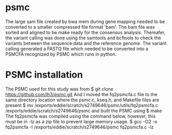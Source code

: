 # psmc
The large sam file created by bwa mem during gene mapping needed to be converted to a smaller compressed file format 'bam'. The bam file was sorted and aligned to be make ready for the consensus analysis. Thereafer, the variant calling was done using the samtools and bcftools to check the variants between the sequence data and the reference genome.
The variant calling generated a FASTQ file which needed to be converted into a PSMCFA recognized by PSMC which runs in python.
# PSMC installation
The PSMC used for this study was from
$ git clone https://github.com/lh3/psmc.git
And I moved the fq2psmcfa.c file to the same directory location where the psmc.c, kseq.h, and Makefile files are present
$ mv /exports/eddie/scratch/s2749646/psmc/utils/fq2psmcfa.c /exports/eddie/scratch/s2749646/psmc
and built the PSMC using
$ make
The fq2psmcfa was compiled using the command below, however, this must be in -lz as a zip file to prevent large memory usage.
$ gcc -O2 -o fq2psmcfa -I /exports/eddie/scratch/s2749646/psmc fq2psmcfa.c -lz
